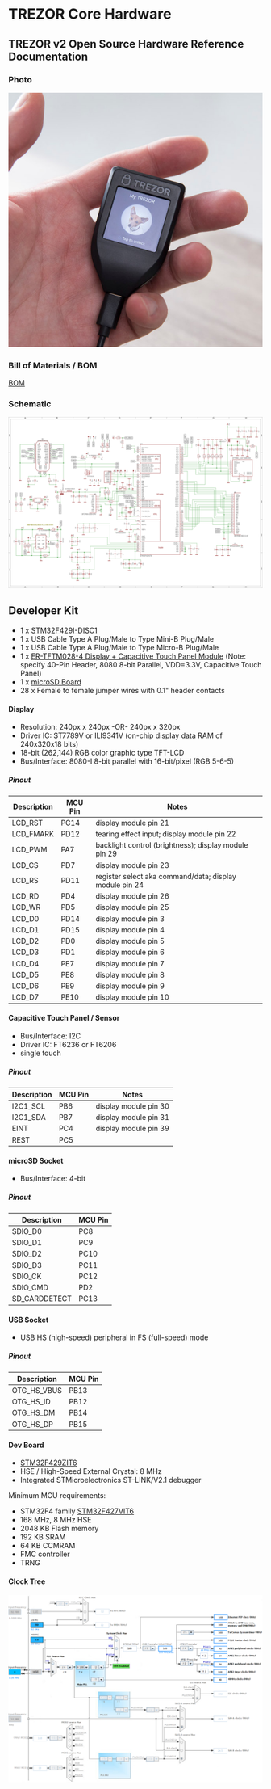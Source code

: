 # TREZOR Core Hardware

## TREZOR v2 Open Source Hardware Reference Documentation

### Photo

![Photo Front](hardware/photo-front.jpg)

### Bill of Materials / BOM

[BOM](hardware/bom.txt)

### Schematic

![Schematic](hardware/schematic.png)

## Developer Kit

* 1 x [STM32F429I-DISC1](http://www.st.com/en/evaluation-tools/32f429idiscovery.html)
* 1 x USB Cable Type A Plug/Male to Type Mini-B Plug/Male
* 1 x USB Cable Type A Plug/Male to Type Micro-B Plug/Male
* 1 x [ER-TFTM028-4 Display + Capacitive Touch Panel Module](http://www.ebay.com/itm/302049581340) (Note: specify 40-Pin Header, 8080 8-bit Parallel, VDD=3.3V, Capacitive Touch Panel)
* 1 x [microSD Board](https://www.waveshare.com/product/modules/storage/sd-tf-storage/micro-sd-storage-board.htm)
* 28 x Female to female jumper wires with 0.1" header contacts

#### Display

* Resolution: 240px x 240px -OR- 240px x 320px
* Driver IC: ST7789V or ILI9341V (on-chip display data RAM of 240x320x18 bits)
* 18-bit (262,144) RGB color graphic type TFT-LCD
* Bus/Interface: 8080-I 8-bit parallel with 16-bit/pixel (RGB 5-6-5)

##### Pinout

|Description|MCU Pin|Notes|
|-----------|-------|-----|
|LCD_RST|PC14|display module pin 21|
|LCD_FMARK|PD12|tearing effect input; display module pin 22|
|LCD_PWM|PA7|backlight control (brightness); display module pin 29|
|LCD_CS|PD7|display module pin 23|
|LCD_RS|PD11|register select aka command/data; display module pin 24|
|LCD_RD|PD4|display module pin 26|
|LCD_WR|PD5|display module pin 25|
|LCD_D0|PD14|display module pin 3|
|LCD_D1|PD15|display module pin 4|
|LCD_D2|PD0|display module pin 5|
|LCD_D3|PD1|display module pin 6|
|LCD_D4|PE7|display module pin 7|
|LCD_D5|PE8|display module pin 8|
|LCD_D6|PE9|display module pin 9|
|LCD_D7|PE10|display module pin 10|

#### Capacitive Touch Panel / Sensor

* Bus/Interface: I2C
* Driver IC: FT6236 or FT6206
* single touch

##### Pinout

|Description|MCU Pin|Notes|
|-----------|-------|-----|
|I2C1_SCL|PB6|display module pin 30|
|I2C1_SDA|PB7|display module pin 31|
|EINT|PC4|display module pin 39|
|REST|PC5||

#### microSD Socket

* Bus/Interface: 4-bit

##### Pinout

|Description|MCU Pin|
|-----------|-------|
|SDIO_D0|PC8|
|SDIO_D1|PC9|
|SDIO_D2|PC10|
|SDIO_D3|PC11|
|SDIO_CK|PC12|
|SDIO_CMD|PD2|
|SD_CARDDETECT|PC13|

#### USB Socket

* USB HS (high-speed) peripheral in FS (full-speed) mode

##### Pinout

|Description|MCU Pin|
|-----------|-------|
|OTG_HS_VBUS|PB13|
|OTG_HS_ID|PB12|
|OTG_HS_DM|PB14|
|OTG_HS_DP|PB15|

#### Dev Board

* [STM32F429ZIT6](http://www.st.com/en/microcontrollers/stm32f429zi.html)
* HSE / High-Speed External Crystal: 8 MHz
* Integrated STMicroelectronics ST-LINK/V2.1 debugger

Minimum MCU requirements:
* STM32F4 family [STM32F427VIT6](http://www.st.com/en/microcontrollers/stm32f427vi.html)
* 168 MHz, 8 MHz HSE
* 2048 KB Flash memory
* 192 KB SRAM
* 64 KB CCMRAM
* FMC controller
* TRNG

#### Clock Tree

![Clock Tree](hardware/clock-tree.png)

